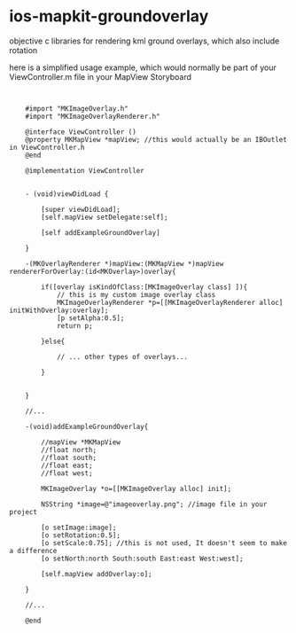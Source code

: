 # ios-mapkit-groundoverlay
objective c libraries for rendering kml ground overlays, which also include rotation

here is a simplified usage example, which would normally be part of your ViewController.m file in your MapView Storyboard

```obj-c


	#import "MKImageOverlay.h"
	#import "MKImageOverlayRenderer.h"

	@interface ViewController ()
	@property MKMapView *mapView; //this would actually be an IBOutlet in ViewController.h
	@end

	@implementation ViewController


	- (void)viewDidLoad {
	
    	[super viewDidLoad];
    	[self.mapView setDelegate:self];
    	
    	[self addExampleGroundOverlay]

	}
	
	-(MKOverlayRenderer *)mapView:(MKMapView *)mapView rendererForOverlay:(id<MKOverlay>)overlay{
	
	    if([overlay isKindOfClass:[MKImageOverlay class] ]){
	        // this is my custom image overlay class
	        MKImageOverlayRenderer *p=[[MKImageOverlayRenderer alloc] initWithOverlay:overlay];
	        [p setAlpha:0.5];
	        return p;
	    
	    }else{
	    
	    	// ... other types of overlays...
	    
	    }
	    
	
	}
	
	//...
	
	-(void)addExampleGroundOverlay{
	
		//mapView *MKMapView
	    //float north;
	    //float south;
	    //float east;
	    //float west;
		
		MKImageOverlay *o=[[MKImageOverlay alloc] init];
	   
	    NSString *image=@"imageoverlay.png"; //image file in your project
	    
	    [o setImage:image];
	    [o setRotation:0.5];
	    [o setScale:0.75]; //this is not used, It doesn't seem to make a difference
	    [o setNorth:north South:south East:east West:west];
	
	    [self.mapView addOverlay:o];
	
	}
	
	//...
	
	@end

```
